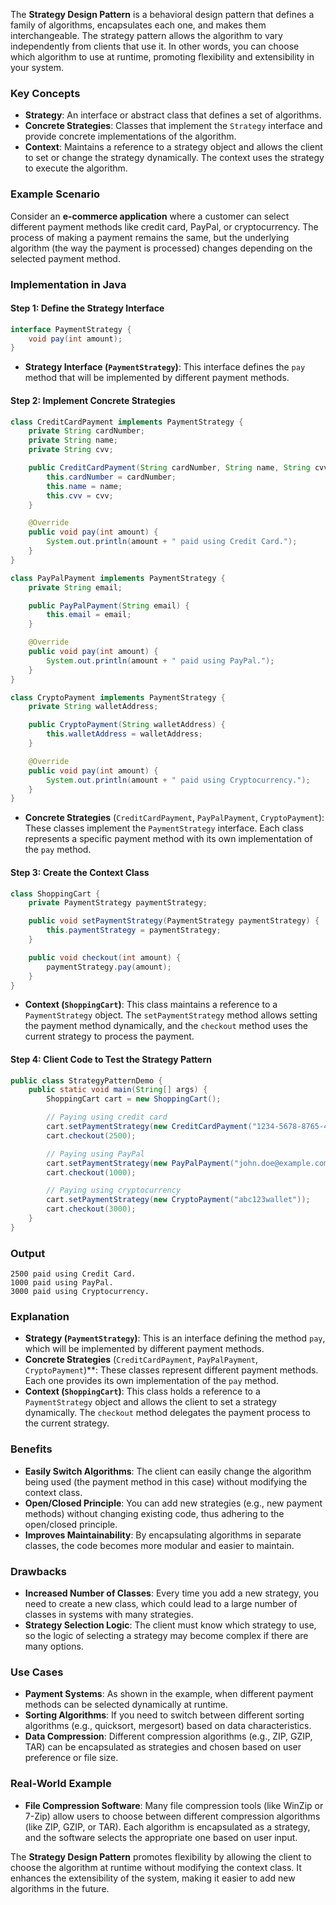 The **Strategy Design Pattern** is a behavioral design pattern that defines a family of algorithms, encapsulates each one, and makes them interchangeable. The strategy pattern allows the algorithm to vary independently from clients that use it. In other words, you can choose which algorithm to use at runtime, promoting flexibility and extensibility in your system.

### Key Concepts

- **Strategy**: An interface or abstract class that defines a set of algorithms.
- **Concrete Strategies**: Classes that implement the `Strategy` interface and provide concrete implementations of the algorithm.
- **Context**: Maintains a reference to a strategy object and allows the client to set or change the strategy dynamically. The context uses the strategy to execute the algorithm.

### Example Scenario

Consider an **e-commerce application** where a customer can select different payment methods like credit card, PayPal, or cryptocurrency. The process of making a payment remains the same, but the underlying algorithm (the way the payment is processed) changes depending on the selected payment method.

### Implementation in Java

#### Step 1: Define the Strategy Interface

```java
interface PaymentStrategy {
    void pay(int amount);
}
```

- **Strategy Interface (`PaymentStrategy`)**: This interface defines the `pay` method that will be implemented by different payment methods.

#### Step 2: Implement Concrete Strategies

```java
class CreditCardPayment implements PaymentStrategy {
    private String cardNumber;
    private String name;
    private String cvv;

    public CreditCardPayment(String cardNumber, String name, String cvv) {
        this.cardNumber = cardNumber;
        this.name = name;
        this.cvv = cvv;
    }

    @Override
    public void pay(int amount) {
        System.out.println(amount + " paid using Credit Card.");
    }
}

class PayPalPayment implements PaymentStrategy {
    private String email;

    public PayPalPayment(String email) {
        this.email = email;
    }

    @Override
    public void pay(int amount) {
        System.out.println(amount + " paid using PayPal.");
    }
}

class CryptoPayment implements PaymentStrategy {
    private String walletAddress;

    public CryptoPayment(String walletAddress) {
        this.walletAddress = walletAddress;
    }

    @Override
    public void pay(int amount) {
        System.out.println(amount + " paid using Cryptocurrency.");
    }
}
```

- **Concrete Strategies** (`CreditCardPayment`, `PayPalPayment`, `CryptoPayment`): These classes implement the `PaymentStrategy` interface. Each class represents a specific payment method with its own implementation of the `pay` method.

#### Step 3: Create the Context Class

```java
class ShoppingCart {
    private PaymentStrategy paymentStrategy;

    public void setPaymentStrategy(PaymentStrategy paymentStrategy) {
        this.paymentStrategy = paymentStrategy;
    }

    public void checkout(int amount) {
        paymentStrategy.pay(amount);
    }
}
```

- **Context (`ShoppingCart`)**: This class maintains a reference to a `PaymentStrategy` object. The `setPaymentStrategy` method allows setting the payment method dynamically, and the `checkout` method uses the current strategy to process the payment.

#### Step 4: Client Code to Test the Strategy Pattern

```java
public class StrategyPatternDemo {
    public static void main(String[] args) {
        ShoppingCart cart = new ShoppingCart();

        // Paying using credit card
        cart.setPaymentStrategy(new CreditCardPayment("1234-5678-8765-4321", "John Doe", "123"));
        cart.checkout(2500);

        // Paying using PayPal
        cart.setPaymentStrategy(new PayPalPayment("john.doe@example.com"));
        cart.checkout(1000);

        // Paying using cryptocurrency
        cart.setPaymentStrategy(new CryptoPayment("abc123wallet"));
        cart.checkout(3000);
    }
}
```

### Output

```
2500 paid using Credit Card.
1000 paid using PayPal.
3000 paid using Cryptocurrency.
```

### Explanation

- **Strategy (`PaymentStrategy`)**: This is an interface defining the method `pay`, which will be implemented by different payment methods.
- **Concrete Strategies** (`CreditCardPayment`, `PayPalPayment`, `CryptoPayment`)**: These classes represent different payment methods. Each one provides its own implementation of the `pay` method.
- **Context (`ShoppingCart`)**: This class holds a reference to a `PaymentStrategy` object and allows the client to set a strategy dynamically. The `checkout` method delegates the payment process to the current strategy.

### Benefits

- **Easily Switch Algorithms**: The client can easily change the algorithm being used (the payment method in this case) without modifying the context class.
- **Open/Closed Principle**: You can add new strategies (e.g., new payment methods) without changing existing code, thus adhering to the open/closed principle.
- **Improves Maintainability**: By encapsulating algorithms in separate classes, the code becomes more modular and easier to maintain.

### Drawbacks

- **Increased Number of Classes**: Every time you add a new strategy, you need to create a new class, which could lead to a large number of classes in systems with many strategies.
- **Strategy Selection Logic**: The client must know which strategy to use, so the logic of selecting a strategy may become complex if there are many options.

### Use Cases

- **Payment Systems**: As shown in the example, when different payment methods can be selected dynamically at runtime.
- **Sorting Algorithms**: If you need to switch between different sorting algorithms (e.g., quicksort, mergesort) based on data characteristics.
- **Data Compression**: Different compression algorithms (e.g., ZIP, GZIP, TAR) can be encapsulated as strategies and chosen based on user preference or file size.

### Real-World Example

- **File Compression Software**: Many file compression tools (like WinZip or 7-Zip) allow users to choose between different compression algorithms (like ZIP, GZIP, or TAR). Each algorithm is encapsulated as a strategy, and the software selects the appropriate one based on user input.
  
The **Strategy Design Pattern** promotes flexibility by allowing the client to choose the algorithm at runtime without modifying the context class. It enhances the extensibility of the system, making it easier to add new algorithms in the future.